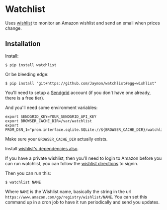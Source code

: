 # Watchlist

Uses [wishlist](https://github.com/Jaymon/wishlist) to monitor an Amazon wishlist and send an email when prices change.

## Installation

Install:

    $ pip install watchlist

Or be bleeding edge:

    $ pip install "git+https://github.com/Jaymon/watchlist#egg=wishlist"

You'll need to setup a [Sendgrid](https://sendgrid.com/) account (if you don't have one already, there is a free tier).

And you'll need some environment variables:

    export SENDGRID_KEY=YOUR_SENDGRID_API_KEY
    export BROWSER_CACHE_DIR=/var/watchlist
    export PROM_DSN_1="prom.interface.sqlite.SQLite://${BROWSER_CACHE_DIR}/watchlist.db#watchlist"

Make sure your `BROWSER_CACHE_DIR` actually exists. 

Install [wishlist's dependencies also](https://github.com/Jaymon/wishlist#dependencies).

If you have a private wishlist, then you'll need to login to Amazon before you can run watchlist, you can follow the [wishlist directions](https://github.com/Jaymon/wishlist#1-minute-gettings-started) to signin.

Then you can run this:

    $ watchlist NAME

Where `NAME` is the Wishlist name, basically the string in the url `https://www.amazon.com/gp/registry/wishlist/NAME`. You can set this command up in a cron job to have it run periodically and send you updates.


